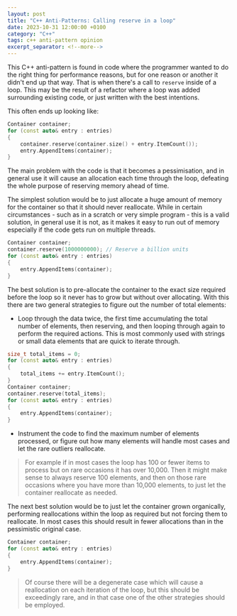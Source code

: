 ```yaml
---
layout: post
title: "C++ Anti-Patterns: Calling reserve in a loop"
date: 2023-10-31 12:00:00 +0100
category: "C++"
tags: c++ anti-pattern opinion
excerpt_separator: <!--more-->
---
```


This C++ anti-pattern is found in code where the programmer wanted to do the right thing for performance reasons, but for one reason or another it didn't end up that way. That is when there's a call to `reserve` inside of a loop. This may be the result of a refactor where a loop was added surrounding existing code, or just written with the best intentions. 

<!--more-->

This often ends up looking like:
```c++
Container container;
for (const auto& entry : entries)
{
	container.reserve(container.size() + entry.ItemCount());
	entry.AppendItems(container);
}
```

The main problem with the code is that it becomes a pessimisation, and in general use it will cause an allocation each time through the loop, defeating the whole purpose of reserving memory ahead of time.

The simplest solution would be to just allocate a huge amount of memory for the container so that it should never reallocate. While in certain circumstances - such as in a scratch or very simple program - this is a valid solution, in general use it is not, as it makes it easy to run out of memory especially if the code gets run on multiple threads.

```c++
Container container;
container.reserve(1000000000); // Reserve a billion units
for (const auto& entry : entries)
{
	entry.AppendItems(container);
}
```

The best solution is to pre-allocate the container to the exact size required before the loop so it never has to grow but without over allocating. With this there are two general strategies to figure out the number of total elements:

* Loop through the data twice, the first time accumulating the total number of elements, then reserving, and then looping through again to perform the required actions. This is most commonly used with strings or small data elements that are quick to iterate through.

```c++
size_t total_items = 0;
for (const auto& entry : entries)
{
	total_items += entry.ItemCount();
}
Container container;
container.reserve(total_items);
for (const auto& entry : entries)
{
	entry.AppendItems(container);
}
```

* Instrument the code to find the maximum number of elements processed, or figure out how many elements will handle most cases and let the rare outliers reallocate.

> For example if in most cases the loop has 100 or fewer items to process but on rare occasions it has over 10,000. Then it might make sense to always reserve 100 elements, and then on those rare occasions where you have more than 10,000 elements, to just let the container reallocate as needed.

The next best solution would be to just let the container grown organically, performing reallocations within the loop as required but not forcing them to reallocate. In most cases this should result in fewer allocations than in the pessimistic original case. 

```c++
Container container;
for (const auto& entry : entries)
{
	entry.AppendItems(container);
}
```

> Of course there will be a degenerate case which will cause a reallocation on each iteration of the loop, but this should be exceedingly rare, and in that case one of the other strategies should be employed.

